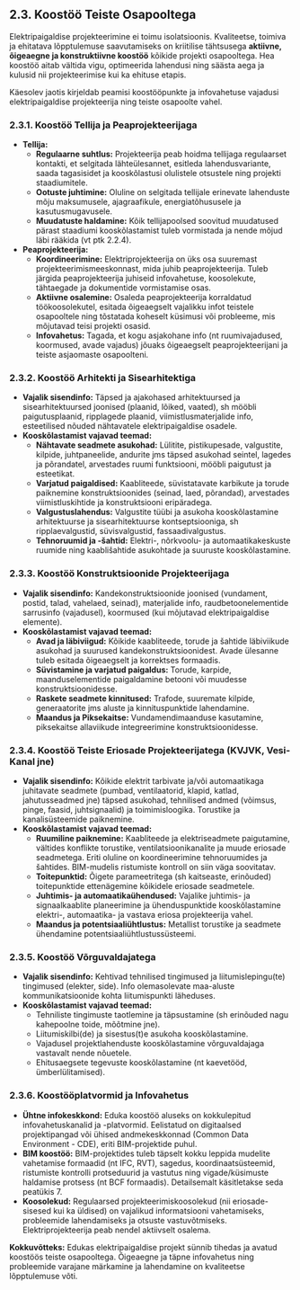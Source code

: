 


## 2.3. Koostöö Teiste Osapooltega

Elektripaigaldise projekteerimine ei toimu isolatsioonis. Kvaliteetse, toimiva ja ehitatava lõpptulemuse saavutamiseks on kriitilise tähtsusega **aktiivne, õigeaegne ja konstruktiivne koostöö** kõikide projekti osapooltega. Hea koostöö aitab vältida vigu, optimeerida lahendusi ning säästa aega ja kulusid nii projekteerimise kui ka ehituse etapis.

Käesolev jaotis kirjeldab peamisi koostööpunkte ja infovahetuse vajadusi elektripaigaldise projekteerija ning teiste osapoolte vahel.

### 2.3.1. Koostöö Tellija ja Peaprojekteerijaga

* **Tellija:**
    * **Regulaarne suhtlus:** Projekteerija peab hoidma tellijaga regulaarset kontakti, et selgitada lähteülesannet, esitleda lahendusvariante, saada tagasisidet ja kooskõlastusi olulistele otsustele ning projekti staadiumitele.
    * **Ootuste juhtimine:** Oluline on selgitada tellijale erinevate lahenduste mõju maksumusele, ajagraafikule, energiatõhususele ja kasutusmugavusele.
    * **Muudatuste haldamine:** Kõik tellijapoolsed soovitud muudatused pärast staadiumi kooskõlastamist tuleb vormistada ja nende mõjud läbi rääkida (vt ptk 2.2.4).
* **Peaprojekteerija:**
    * **Koordineerimine:** Elektriprojekteerija on üks osa suuremast projekteerimismeeskonnast, mida juhib peaprojekteerija. Tuleb järgida peaprojekteerija juhiseid infovahetuse, koosolekute, tähtaegade ja dokumentide vormistamise osas.
    * **Aktiivne osalemine:** Osaleda peaprojekteerija korraldatud töökoosolekutel, esitada õigeaegselt vajalikku infot teistele osapooltele ning tõstatada koheselt küsimusi või probleeme, mis mõjutavad teisi projekti osasid.
    * **Infovahetus:** Tagada, et kogu asjakohane info (nt ruumivajadused, koormused, avade vajadus) jõuaks õigeaegselt peaprojekteerijani ja teiste asjaomaste osapoolteni.

### 2.3.2. Koostöö Arhitekti ja Sisearhitektiga

* **Vajalik sisendinfo:** Täpsed ja ajakohased arhitektuursed ja sisearhitektuursed joonised (plaanid, lõiked, vaated), sh mööbli paigutusplaanid, ripplagede plaanid, viimistlusmaterjalide info, esteetilised nõuded nähtavatele elektripaigaldise osadele.
* **Kooskõlastamist vajavad teemad:**
    * **Nähtavate seadmete asukohad:** Lülitite, pistikupesade, valgustite, kilpide, juhtpaneelide, andurite jms täpsed asukohad seintel, lagedes ja põrandatel, arvestades ruumi funktsiooni, mööbli paigutust ja esteetikat.
    * **Varjatud paigaldised:** Kaabliteede, süvistatavate karbikute ja torude paiknemine konstruktsioonides (seinad, laed, põrandad), arvestades viimistluskihtide ja konstruktsiooni eripäradega.
    * **Valgustuslahendus:** Valgustite tüübi ja asukoha kooskõlastamine arhitektuurse ja sisearhitektuurse kontseptsiooniga, sh ripplaevalgustid, süvisvalgustid, fassaadivalgustus.
    * **Tehnoruumid ja -šahtid:** Elektri-, nõrkvoolu- ja automaatikakeskuste ruumide ning kaablišahtide asukohtade ja suuruste kooskõlastamine.

### 2.3.3. Koostöö Konstruktsioonide Projekteerijaga

* **Vajalik sisendinfo:** Kandekonstruktsioonide joonised (vundament, postid, talad, vahelaed, seinad), materjalide info, raudbetoonelementide sarrusinfo (vajadusel), koormused (kui mõjutavad elektripaigaldise elemente).
* **Kooskõlastamist vajavad teemad:**
    * **Avad ja läbiviigud:** Kõikide kaabliteede, torude ja šahtide läbiviikude asukohad ja suurused kandekonstruktsioonidest. Avade ülesanne tuleb esitada õigeaegselt ja korrektses formaadis.
    * **Süvistamine ja varjatud paigaldus:** Torude, karpide, maanduselementide paigaldamine betooni või muudesse konstruktsioonidesse.
    * **Raskete seadmete kinnitused:** Trafode, suuremate kilpide, generaatorite jms aluste ja kinnituspunktide lahendamine.
    * **Maandus ja Piksekaitse:** Vundamendimaanduse kasutamine, piksekaitse allaviikude integreerimine konstruktsioonidesse.

### 2.3.4. Koostöö Teiste Eriosade Projekteerijatega (KVJVK, Vesi-Kanal jne)

* **Vajalik sisendinfo:** Kõikide elektrit tarbivate ja/või automaatikaga juhitavate seadmete (pumbad, ventilaatorid, klapid, katlad, jahutusseadmed jne) täpsed asukohad, tehnilised andmed (võimsus, pinge, faasid, juhtsignaalid) ja toimimisloogika. Torustike ja kanalisüsteemide paiknemine.
* **Kooskõlastamist vajavad teemad:**
    * **Ruumiline paiknemine:** Kaabliteede ja elektriseadmete paigutamine, vältides konflikte torustike, ventilatsioonikanalite ja muude eriosade seadmetega. Eriti oluline on koordineerimine tehnoruumides ja šahtides. BIM-mudelis ristumiste kontroll on siin väga soovitatav.
    * **Toitepunktid:** Õigete parameetritega (sh kaitseaste, erinõuded) toitepunktide ettenägemine kõikidele eriosade seadmetele.
    * **Juhtimis- ja automaatikaühendused:** Vajalike juhtimis- ja signaalkaablite planeerimine ja ühenduspunktide kooskõlastamine elektri-, automaatika- ja vastava eriosa projekteerija vahel.
    * **Maandus ja potentsiaaliühtlustus:** Metallist torustike ja seadmete ühendamine potentsiaaliühtlustussüsteemi.

### 2.3.5. Koostöö Võrguvaldajatega

* **Vajalik sisendinfo:** Kehtivad tehnilised tingimused ja liitumislepingu(te) tingimused (elekter, side). Info olemasolevate maa-aluste kommunikatsioonide kohta liitumispunkti läheduses.
* **Kooskõlastamist vajavad teemad:**
    * Tehniliste tingimuste taotlemine ja täpsustamine (sh erinõuded nagu kahepoolne toide, mõõtmine jne).
    * Liitumiskilbi(de) ja sisestus(t)e asukoha kooskõlastamine.
    * Vajadusel projektlahenduste kooskõlastamine võrguvaldajaga vastavalt nende nõuetele.
    * Ehitusaegsete tegevuste kooskõlastamine (nt kaevetööd, ümberlülitamised).

### 2.3.6. Koostööplatvormid ja Infovahetus

* **Ühtne infokeskkond:** Eduka koostöö aluseks on kokkulepitud infovahetuskanalid ja -platvormid. Eelistatud on digitaalsed projektipangad või ühised andmekeskkonnad (Common Data Environment - CDE), eriti BIM-projektide puhul.
* **BIM koostöö:** BIM-projektides tuleb täpselt kokku leppida mudelite vahetamise formaadid (nt IFC, RVT), sagedus, koordinaatsüsteemid, ristumiste kontrolli protseduurid ja vastutus ning vigade/küsimuste haldamise protsess (nt BCF formaadis). Detailsemalt käsitletakse seda peatükis 7.
* **Koosolekud:** Regulaarsed projekteerimiskoosolekud (nii eriosade-sisesed kui ka üldised) on vajalikud informatsiooni vahetamiseks, probleemide lahendamiseks ja otsuste vastuvõtmiseks. Elektriprojekteerija peab nendel aktiivselt osalema.

**Kokkuvõtteks:** Edukas elektripaigaldise projekt sünnib tihedas ja avatud koostöös teiste osapooltega. Õigeaegne ja täpne infovahetus ning probleemide varajane märkamine ja lahendamine on kvaliteetse lõpptulemuse võti.